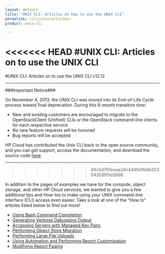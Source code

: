 ```yaml
---
layout: default
title: "UNIX CLI: Articles on how to use the UNIX CLI"
permalink: /cli/unix/articles/
product: unix-cli

---
```

<<<<<<< HEAD
#UNIX CLI: Articles on to use the UNIX CLI
=======
#UNIX CLI: Articles on to use the UNIX CLI v12.12
___________________

###Important Notice###

On November 4, 2013, the UNIX CLI was moved into its End-of-Life Cycle process toward final deprecation. During this 6-month transition time:

* New and existing customers are encouraged to migrate to the OpenStackClient (Unified) CLIs or the OpenStack command-line clients for each respective service
* No new feature requests will be honored
* Bug reports will be accepted

HP Cloud has contributed the Unix CLI back to the open source community, and you can get support, access the documentation, and download the source code [here](https://github.com/hpcloud/unix_cli).

_________________________________________
>>>>>>> 49c5d761eeaa24c4465d1b6b32304309ff0d3668

In addition to the pages of examples we have for the compute, object storage, and other HP Cloud services, we wanted to give you a few additional tips and How-tos to make using your UNIX command-line interface (CLI) access even easier. Take a look at one of the "How to" articles listed below to find out more!

* [Using Bash Command Completion](/cli/unix/articles/complete)<br>
* [Generating Verbose Debugging Output](/cli/unix/articles/debugging)<br>
* [Accessing Servers with Managed Key Pairs](/cli/unix/articles/managedkeypairs)<br>
* [Performing Object Store Migration](/cli/unix/articles/migration)<br>
* [Performing Large File Uploads](/cli/unix/articles/large)<br>
* [Using Automation and Performing Report Customization](/cli/unix/articles/reports)<br>
* [Modifying Report Paging](/cli/unix/articles/paging)<br>
